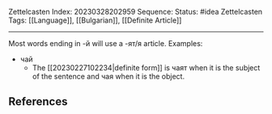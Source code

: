Zettelcasten Index: 20230328202959
Sequence:
Status: #idea
Zettelcasten Tags: [[Language]], [[Bulgarian]], [[Definite Article]]

---

Most words ending in -й will use a -ят/я article. Examples:
- чай
	- The [[20230227102234|definite form]] is чаят when it is the subject of the sentence and чая when it is the object.

## References